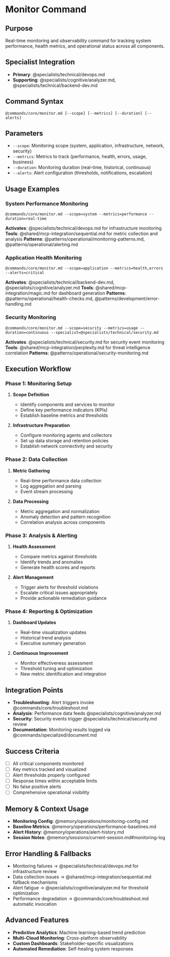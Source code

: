 # Monitor Command

## Purpose
Real-time monitoring and observability command for tracking system performance, health metrics, and operational status across all components.

## Specialist Integration
- **Primary**: @specialists/technical/devops.md
- **Supporting**: @specialists/cognitive/analyzer.md, @specialists/technical/backend-dev.md

## Command Syntax
```
@commands/core/monitor.md [--scope] [--metrics] [--duration] [--alerts]
```

## Parameters
- `--scope`: Monitoring scope (system, application, infrastructure, network, security)
- `--metrics`: Metrics to track (performance, health, errors, usage, business)
- `--duration`: Monitoring duration (real-time, historical, continuous)
- `--alerts`: Alert configuration (thresholds, notifications, escalation)

## Usage Examples

### System Performance Monitoring
```
@commands/core/monitor.md --scope=system --metrics=performance --duration=real-time
```
**Activates**: @specialists/technical/devops.md for infrastructure monitoring
**Tools**: @shared/mcp-integration/sequential.md for metric collection and analysis
**Patterns**: @patterns/operational/monitoring-patterns.md, @patterns/operational/alerting.md

### Application Health Monitoring
```
@commands/core/monitor.md --scope=application --metrics=health,errors --alerts=critical
```
**Activates**: @specialists/technical/backend-dev.md, @specialists/cognitive/analyzer.md
**Tools**: @shared/mcp-integration/magic.md for dashboard generation
**Patterns**: @patterns/operational/health-checks.md, @patterns/development/error-handling.md

### Security Monitoring
```
@commands/core/monitor.md --scope=security --metrics=usage --duration=continuous --specialist=@specialists/technical/security.md
```
**Activates**: @specialists/technical/security.md for security event monitoring
**Tools**: @shared/mcp-integration/perplexity.md for threat intelligence correlation
**Patterns**: @patterns/operational/security-monitoring.md

## Execution Workflow

### Phase 1: Monitoring Setup
1. **Scope Definition**
   - Identify components and services to monitor
   - Define key performance indicators (KPIs)
   - Establish baseline metrics and thresholds

2. **Infrastructure Preparation**
   - Configure monitoring agents and collectors
   - Set up data storage and retention policies
   - Establish network connectivity and security

### Phase 2: Data Collection
1. **Metric Gathering**
   - Real-time performance data collection
   - Log aggregation and parsing
   - Event stream processing

2. **Data Processing**
   - Metric aggregation and normalization
   - Anomaly detection and pattern recognition
   - Correlation analysis across components

### Phase 3: Analysis & Alerting
1. **Health Assessment**
   - Compare metrics against thresholds
   - Identify trends and anomalies
   - Generate health scores and reports

2. **Alert Management**
   - Trigger alerts for threshold violations
   - Escalate critical issues appropriately
   - Provide actionable remediation guidance

### Phase 4: Reporting & Optimization
1. **Dashboard Updates**
   - Real-time visualization updates
   - Historical trend analysis
   - Executive summary generation

2. **Continuous Improvement**
   - Monitor effectiveness assessment
   - Threshold tuning and optimization
   - New metric identification and integration

## Integration Points
- **Troubleshooting**: Alert triggers invoke @commands/core/troubleshoot.md
- **Analysis**: Performance data feeds @specialists/cognitive/analyzer.md
- **Security**: Security events trigger @specialists/technical/security.md review
- **Documentation**: Monitoring results logged via @commands/specialized/document.md

## Success Criteria
- [ ] All critical components monitored
- [ ] Key metrics tracked and visualized
- [ ] Alert thresholds properly configured
- [ ] Response times within acceptable limits
- [ ] No false positive alerts
- [ ] Comprehensive operational visibility

## Memory & Context Usage
- **Monitoring Config**: @memory/operations/monitoring-config.md
- **Baseline Metrics**: @memory/operations/performance-baselines.md
- **Alert History**: @memory/operations/alert-history.md
- **Session Notes**: @memory/sessions/current-session.md#monitoring-log

## Error Handling & Fallbacks
- Monitoring failures → @specialists/technical/devops.md for infrastructure review
- Data collection issues → @shared/mcp-integration/sequential.md fallback mechanisms
- Alert fatigue → @specialists/cognitive/analyzer.md for threshold optimization
- Performance degradation → @commands/core/troubleshoot.md automatic invocation

## Advanced Features
- **Predictive Analytics**: Machine learning-based trend prediction
- **Multi-Cloud Monitoring**: Cross-platform observability
- **Custom Dashboards**: Stakeholder-specific visualizations
- **Automated Remediation**: Self-healing system responses